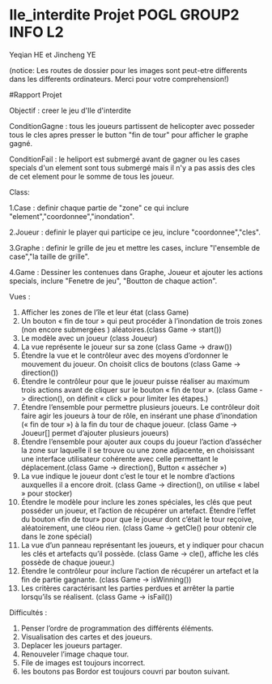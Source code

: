 # Ile_interdite Projet POGL GROUP2 INFO L2 
Yeqian HE et Jincheng YE

(notice: Les routes de dossier pour les images sont peut-etre differents dans les differents ordinateurs. Merci pour votre comprehension!)

#Rapport Projet

Objectif : creer le jeu d'Ile d'interdite

ConditionGagne : tous les joueurs partissent de helicopter avec posseder tous le cles apres presser le button "fin de tour" pour afficher le graphe gagné.

ConditionFail : le heliport est submergé avant de gagner ou les cases specials d'un element sont tous submergé mais il n'y a pas assis des cles de cet element pour le somme de tous les joueur.

Class:

1.Case : definir chaque partie de "zone" ce qui inclure "element","coordonnee","inondation".

2.Joueur : definir le player qui participe ce jeu, inclure "coordonnee","cles".

3.Graphe : definir le grille de jeu et mettre les cases, inclure "l'ensemble de case","la taille de grille".

4.Game : Dessiner les contenues dans Graphe, Joueur et ajouter les actions specials, inclure "Fenetre de jeu", "Boutton de chaque action".

Vues :
1. Afficher les zones de l’île et leur état (class Game)
2. Un bouton « fin de tour » qui peut procéder à l’inondation de trois zones (non encore submergées ) aléatoires.(class Game -> start())
3. Le modèle avec un joueur (class Joueur)
4. La vue représente le joueur sur sa zone (class Game -> draw())
5. Étendre la vue et le contrôleur avec des moyens d’ordonner le mouvement du joueur. On choisit clics de boutons (class Game -> direction())
6. Étendre le contrôleur pour que le joueur puisse réaliser au maximum trois actions avant de cliquer sur le bouton « fin de tour ». (class Game -> direction(), on définit « click » pour limiter les étapes.)
7. Étendre l’ensemble pour permettre plusieurs joueurs. Le contrôleur doit faire agir les joueurs à tour de rôle, en insérant une phase d’inondation (« fin de tour ») à la fin du tour de chaque joueur. (class Game -> Joueur[] permet d’ajouter plusieurs joueurs)
8. Étendre l’ensemble pour ajouter aux coups du joueur l’action d’assécher la zone sur laquelle il se trouve ou une zone adjacente, en choisissant une interface utilisateur cohérente avec celle permettant le déplacement.(class Game -> direction(), Button « assécher »)
9. La vue indique le joueur dont c’est le tour et le nombre d’actions auxquelles il a encore droit. (class Game -> direction(), on utilise « label » pour stocker)
10. Étendre le modèle pour inclure les zones spéciales, les clés que peut posséder un joueur, et l’action de récupérer un artefact. Étendre l’effet du bouton «fin de tour» pour que le joueur dont c’était le tour reçoive, aléatoirement, une cléou rien. (class Game -> getCle() pour obtenir cle dans le zone spécial)
11. La vue d’un panneau représentant les joueurs, et y indiquer pour chacun les clés et artefacts qu’il possède. (class Game -> cle(), affiche les clés possède de chaque joueur.)
12. Étendre le contrôleur pour inclure l’action de récupérer un artefact et la fin de partie gagnante. (class Game -> isWinning())
13. Les critères caractérisant les parties perdues et arrêter la partie lorsqu’ils se réalisent. (class Game -> isFail())

Difficultés :
1. Penser l’ordre de programmation des différents éléments.
2. Visualisation des cartes et des joueurs.
3. Deplacer les joueurs partager.
4. Renouveler l’image chaque tour.
5. File de images est toujours incorrect.
6. les boutons pas Bordor est toujours couvri par bouton suivant.
